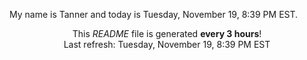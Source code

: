 My name is Tanner and today is Tuesday, November 19, 8:39 PM EST.

<p align="center">This <i>README</i> file is generated <b>every 3 hours</b>!</br>Last refresh: Tuesday, November 19, 8:39 PM EST<br /></p>
